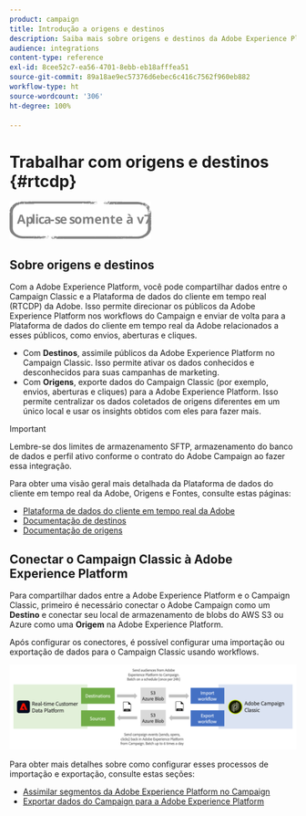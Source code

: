 ```yaml
---
product: campaign
title: Introdução a origens e destinos
description: Saiba mais sobre origens e destinos da Adobe Experience Platform.
audience: integrations
content-type: reference
exl-id: 8cee52c7-ea56-4701-8ebb-eb18afffea51
source-git-commit: 89a18ae9ec57376d6ebec6c416c7562f960eb882
workflow-type: ht
source-wordcount: '306'
ht-degree: 100%

---
```


# Trabalhar com origens e destinos {#rtcdp}

![](../../assets/v7-only.svg)

## Sobre origens e destinos

Com a Adobe Experience Platform, você pode compartilhar dados entre o Campaign Classic e a Plataforma de dados do cliente em tempo real (RTCDP) da Adobe. Isso permite direcionar os públicos da Adobe Experience Platform nos workflows do Campaign e enviar de volta para a Plataforma de dados do cliente em tempo real da Adobe relacionados a esses públicos, como envios, aberturas e cliques.

* Com **Destinos**, assimile públicos da Adobe Experience Platform no Campaign Classic. Isso permite ativar os dados conhecidos e desconhecidos para suas campanhas de marketing.
* Com **Origens**, exporte dados do Campaign Classic (por exemplo, envios, aberturas e cliques) para a Adobe Experience Platform. Isso permite centralizar os dados coletados de origens diferentes em um único local e usar os insights obtidos com eles para fazer mais.

>[!IMPORTANT]
>
>Lembre-se dos limites de armazenamento SFTP, armazenamento do banco de dados e perfil ativo conforme o contrato do Adobe Campaign ao fazer essa integração.

Para obter uma visão geral mais detalhada da Plataforma de dados do cliente em tempo real da Adobe, Origens e Fontes, consulte estas páginas:

* [Plataforma de dados do cliente em tempo real da Adobe](https://experienceleague.adobe.com/docs/experience-platform/rtcdp/overview.html?lang=pt-BR)
* [Documentação de destinos](https://experienceleague.adobe.com/docs/experience-platform/destinations/home.html?lang=pt-BR)
* [Documentação de origens](https://experienceleague.adobe.com/docs/experience-platform/sources/home.html?lang=pt-BR)

## Conectar o Campaign Classic à Adobe Experience Platform

Para compartilhar dados entre a Adobe Experience Platform e o Campaign Classic, primeiro é necessário conectar o Adobe Campaign como um **Destino** e conectar seu local de armazenamento de blobs do AWS S3 ou Azure como uma **Origem** na Adobe Experience Platform.

Após configurar os conectores, é possível configurar uma importação ou exportação de dados para o Campaign Classic usando workflows.

![](assets/rtcdp-schema.png)

Para obter mais detalhes sobre como configurar esses processos de importação e exportação, consulte estas seções:

* [Assimilar segmentos da Adobe Experience Platform no Campaign](../../integrations/using/ingest-aep-data.md)
* [Exportar dados do Campaign para a Adobe Experience Platform](../../integrations/using/export-campaign-data.md)
